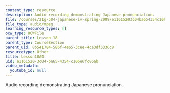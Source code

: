 ```yaml
---
content_type: resource
description: Audio recording demonstrating Japanese pronunciation.
file: /courses/21g-504-japanese-iv-spring-2009/e11615203c04ba654354c106e6fc86ab_Lesson18A4.mp3
file_type: audio/mpeg
learning_resource_types: []
ocw_type: OCWFile
parent_title: Lesson 18
parent_type: CourseSection
parent_uid: 8b541784-586f-4e65-3cee-4ca3df5330c8
resourcetype: Other
title: Lesson18A4
uid: e1161520-3c04-ba65-4354-c106e6fc86ab
video_metadata:
  youtube_id: null
---
```

Audio recording demonstrating Japanese pronunciation.

